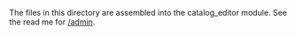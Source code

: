 The files in this directory are assembled into the catalog_editor module. See the read me for [/admin](../../admin).